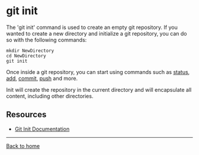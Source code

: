 # git init
The 'git init' command is used to create an empty git repository.
If you wanted to create a new directory and initialize a git repository, you can do so with the following commands:
```
mkdir NewDirectory
cd NewDirectory
git init
```

Once inside a git repository, you can start using commands such as 
[status](./Status.md),
[add](./Add.md),
[commit](./Commit.md),
[push](./Push.md)
and more.

Init will create the repository in the current directory and will encapsulate all content, including other directories.

## Resources
- [Git Init Documentation](https://git-scm.com/docs/git-init)
---
[Back to home](../README.md)

